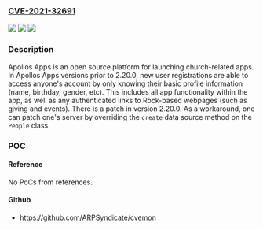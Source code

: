 ### [CVE-2021-32691](https://cve.mitre.org/cgi-bin/cvename.cgi?name=CVE-2021-32691)
![](https://img.shields.io/static/v1?label=Product&message=apollos-apps&color=blue)
![](https://img.shields.io/static/v1?label=Version&message=n%2Fa&color=blue)
![](https://img.shields.io/static/v1?label=Vulnerability&message=CWE-303%3A%20Incorrect%20Implementation%20of%20Authentication%20Algorithm&color=brighgreen)

### Description

Apollos Apps is an open source platform for launching church-related apps. In Apollos Apps versions prior to 2.20.0, new user registrations are able to access anyone's account by only knowing their basic profile information (name, birthday, gender, etc). This includes all app functionality within the app, as well as any authenticated links to Rock-based webpages (such as giving and events). There is a patch in version 2.20.0. As a workaround, one can patch one's server by overriding the `create` data source method on the `People` class.

### POC

#### Reference
No PoCs from references.

#### Github
- https://github.com/ARPSyndicate/cvemon

